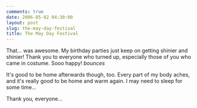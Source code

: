 ```yaml
---
comments: true
date: 2006-05-02 04:30:00
layout: post
slug: the-may-day-festival
title: The May Day Festival
---
```


That... was awesome.  My birthday parties just keep on getting shinier and shinier!  Thank you to everyone who turned up, especially those of you who came in costume.  Sooo happy! *bounces*  

It's good to be home afterwards though, too.  Every part of my body aches, and it's really good to be home and warm again.  I may need to sleep for some time...  

Thank you, everyone...  


